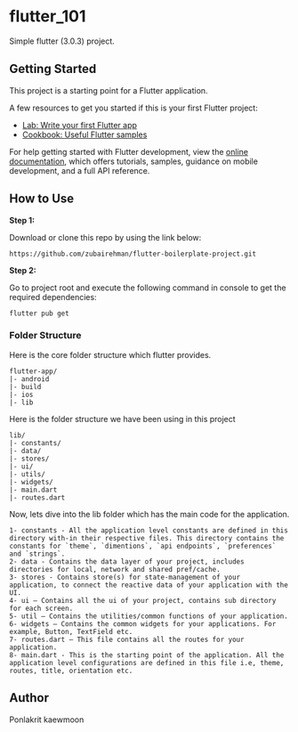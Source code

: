 # flutter_101

Simple flutter (3.0.3) project.

## Getting Started

This project is a starting point for a Flutter application.

A few resources to get you started if this is your first Flutter project:

- [Lab: Write your first Flutter app](https://docs.flutter.dev/get-started/codelab)
- [Cookbook: Useful Flutter samples](https://docs.flutter.dev/cookbook)

For help getting started with Flutter development, view the
[online documentation](https://docs.flutter.dev/), which offers tutorials,
samples, guidance on mobile development, and a full API reference.

## How to Use 

**Step 1:**

Download or clone this repo by using the link below:

```
https://github.com/zubairehman/flutter-boilerplate-project.git
```

**Step 2:**

Go to project root and execute the following command in console to get the required dependencies: 

```
flutter pub get 
```

### Folder Structure
Here is the core folder structure which flutter provides.

```
flutter-app/
|- android
|- build
|- ios
|- lib
```

Here is the folder structure we have been using in this project

```
lib/
|- constants/
|- data/
|- stores/
|- ui/
|- utils/
|- widgets/
|- main.dart
|- routes.dart
```
Now, lets dive into the lib folder which has the main code for the application.

```
1- constants - All the application level constants are defined in this directory with-in their respective files. This directory contains the constants for `theme`, `dimentions`, `api endpoints`, `preferences` and `strings`.
2- data - Contains the data layer of your project, includes directories for local, network and shared pref/cache.
3- stores - Contains store(s) for state-management of your application, to connect the reactive data of your application with the UI. 
4- ui — Contains all the ui of your project, contains sub directory for each screen.
5- util — Contains the utilities/common functions of your application.
6- widgets — Contains the common widgets for your applications. For example, Button, TextField etc.
7- routes.dart — This file contains all the routes for your application.
8- main.dart - This is the starting point of the application. All the application level configurations are defined in this file i.e, theme, routes, title, orientation etc.
```

## Author
Ponlakrit kaewmoon
